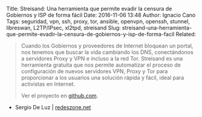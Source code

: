 Title: Streisand: Una herramienta que permite evadir la censura de Gobiernos y ISP de forma fácil
Date: 2016-11-06 13:48
Author: Ignacio Cano
Tags: seguridad, vpn, ssh, proxy, tor, ansible, openvpn, openssh, stunnel, libreswan, L2TP/IPsec, xl2tpd, streisand
Slug: streisand-una-herramienta-que-permite-evadir-la-censura-de-gobiernos-y-isp-de-forma-facil
Related:

> Cuando los Gobiernos y proveedores de Internet bloquean un portal, nos
> tenemos que buscar la vida cambiando los DNS, conectándonos a servidores
> Proxy y VPN e incluso a la red Tor. Streisand es una herramienta gratuita
> que nos permite automatizar el proceso de configuración de nuevos servidores
> VPN, Proxy y Tor para proporcionar a los usuarios una solución rápida y
> fácil, ideal para activistas en Internet.
>
> Ver el proyecto en [github.com][].

- Sergio De Luz | [redeszone.net][]

  [github.com]: https://github.com/jlund/streisand
    "Streisand"
  [redeszone.net]: http://www.redeszone.net/2016/11/06/streisand-una-herramienta-permite-evadir-la-censura-gobiernos-isp-forma-facil/
    "Streisand: Una herramienta que permite evadir la censura de Gobiernos y ISP de forma fácil"
